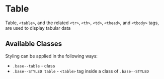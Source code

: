 # Table

Table, `<table>`, and the related `<tr>`, `<th>`, `<td>`, `<thead>`, and `<tbody>` tags, are used to display tabular data

## Available Classes

Styling can be applied in the following ways:

* `.base--table` - class
* `.base--STYLED table` - `<table>` tag inside a class of `.base--STYLED`
